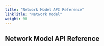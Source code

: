 ```yaml
---
title: "Network Model API Reference"
linkTitle: "Network Model"
weight: 90
---
```


## Network Model API Reference
